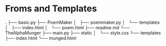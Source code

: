 # Froms and Templates
.
├── basic.py
├── PoemMaker
│   ├── poemmaker.py
│   └── templates
│       ├── index.html
│       └── poem.html
├── readme.md
└── TheAlphaMunger
    ├── main.py
    ├── static
    │   └── style.css
    └── templates
        ├── index.html
        └── munged.html
